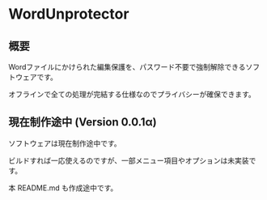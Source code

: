 # WordUnprotector
## 概要
Wordファイルにかけられた編集保護を、パスワード不要で強制解除できるソフトウェアです。

オフラインで全ての処理が完結する仕様なのでプライバシーが確保できます。


## 現在制作途中 \(Version 0.0.1α\)
ソフトウェアは現在制作途中です。

ビルドすれば一応使えるのですが、一部メニュー項目やオプションは未実装です。

本 README.md も作成途中です。